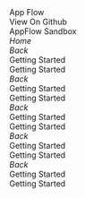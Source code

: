 <link rel="stylesheet" href="{{ site.baseurl }}/css/docs.css">
<link rel="stylesheet" type="text/css" href="//fonts.googleapis.com/css?family=Raleway" />
<div class="title">App Flow</div>
<div class="section">
<div class="btn btn-appflow">View On Github</div>
<div class="btn btn-appflow">AppFlow Sandbox</div>
<div class="btn btn-appflow"><i class="fa fa-home"><span class="fr">Home</span></i></div>
</div>

<div class="section app-tray app-size-auto spacing-2">
  <div class="app">
    <div class="app-header app-icon"><i class="fa fa-cog"></i></div>
    <div class="app-content">
    <div class="col-xs-2 col-sm-1 app-close p-0"><i class="fa fa-chevron-left"><span class="fr">Back</span></i></div>
    <div class="col-xs-8 col-sm-10 fr fs-xxl p-0">Getting Started</div>
    <div class="col-xs-2 col-sm-1"></div>
    <div class="col-xs-12"></div>
    </div>
    <div class="app-title">Getting Started</div>
  <div>
  
  <div class="app">
    <div class="app-header app-icon"><i class="fa fa-cog"></i></div>
    <div class="app-content">
    <div class="col-xs-2 col-sm-1 app-close p-0"><i class="fa fa-chevron-left"><span class="fr">Back</span></i></div>
    <div class="col-xs-8 col-sm-10 fr fs-xxl p-0">Getting Started</div>
    <div class="col-xs-2 col-sm-1"></div>
    <div class="col-xs-12"></div>
    </div>
    <div class="app-title">Getting Started</div>
  <div>
  
  <div class="app">
    <div class="app-header app-icon"><i class="fa fa-cog"></i></div>
    <div class="app-content">
    <div class="col-xs-2 col-sm-1 app-close p-0"><i class="fa fa-chevron-left"><span class="fr">Back</span></i></div>
    <div class="col-xs-8 col-sm-10 fr fs-xxl p-0">Getting Started</div>
    <div class="col-xs-2 col-sm-1"></div>
    <div class="col-xs-12"></div>
    </div>
    <div class="app-title">Getting Started</div>
  <div>
  
  <div class="app">
    <div class="app-header app-icon"><i class="fa fa-cog"></i></div>
    <div class="app-content">
    <div class="col-xs-2 col-sm-1 app-close p-0"><i class="fa fa-chevron-left"><span class="fr">Back</span></i></div>
    <div class="col-xs-8 col-sm-10 fr fs-xxl p-0">Getting Started</div>
    <div class="col-xs-2 col-sm-1"></div>
    <div class="col-xs-12"></div>
    </div>
    <div class="app-title">Getting Started</div>
  <div>
  
  <div class="app">
    <div class="app-header app-icon"><i class="fa fa-cog"></i></div>
    <div class="app-content">
    <div class="col-xs-2 col-sm-1 app-close p-0"><i class="fa fa-chevron-left"><span class="fr">Back</span></i></div>
    <div class="col-xs-8 col-sm-10 fr fs-xxl p-0">Getting Started</div>
    <div class="col-xs-2 col-sm-1"></div>
    <div class="col-xs-12"></div>
    </div>
    <div class="app-title">Getting Started</div>
  <div>
</div>

